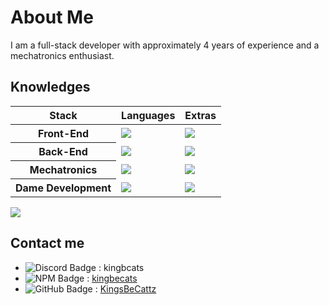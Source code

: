 # About Me 

I am a full-stack developer with approximately 4 years of experience and a mechatronics enthusiast.

## Knowledges
  <!-- <img align="right" src="https://github-readme-stats.vercel.app/api/top-langs/?username=KingsBeCattz&theme=react&count_private=true" /> -->
  <!-- <img width="335" align="right" src="https://github-readme-stats.vercel.app/api?username=KingsBeCattz&theme=react&show_icons=true&include_all_commits=true" /> -->
  
  <div>
    <table>
    <thead>
      <tr>
        <th scope="col">Stack</th>
        <th scope="col">Languages</th>
        <th scope="col">Extras</th>
      </tr>
    </thead>
    <tbody>
      <tr>
        <th scope="row">Front-End</th>
        <td><a href="https://skillicons.dev" target="_blank"><img src="https://skillicons.dev/icons?i=ts,js,css,html&perline=3" /></a></td>
        <td><a href="https://skillicons.dev" target="_blank"><img src="https://skillicons.dev/icons?i=astro,react,tailwind&perline=3" /></a></td>
      </tr>
      <tr>
        <th scope="row">Back-End</th>
        <td><a href="https://skillicons.dev" target="_blank"><img src="https://skillicons.dev/icons?i=ts,js,cpp,rust,haxe&perline=3" /></a></td>
        <td><a href="https://skillicons.dev" target="_blank"><img src="https://skillicons.dev/icons?i=express,bun&perline=3" /></a></td>
      </tr>
      <tr>
        <th scope="row">Mechatronics</th>
        <td><a href="https://skillicons.dev" target="_blank"><img src="https://skillicons.dev/icons?i=cpp&perline=3" /></a></td>
        <td><a href="https://skillicons.dev" target="_blank"><img src="https://skillicons.dev/icons?i=arduino&perline=3" /></a></td>
      </tr>
      <tr>
        <th scope="row">Dame Development</th>
        <td><a href="https://skillicons.dev" target="_blank"><img src="https://skillicons.dev/icons?i=haxe&perline=3" /></a></td>
        <td><a href="https://skillicons.dev" target="_blank"><img src="https://skillicons.dev/icons?i=haxeflixel&perline=3" /></a></td>
      </tr>
    </tbody>
    </table>
  </div>

  <img align="center" src="https://github-readme-stats.vercel.app/api/wakatime?username=kingsbecats&layout=compact" />

## Contact me
- <img src="https://img.shields.io/badge/-Discord-000000?labelColor=5568f2&logo=discord&logoColor=ffffff" alt="Discord Badge"/> : kingbcats
- <img src="https://img.shields.io/badge/-NPM-000000?labelColor=cd0000&logo=npm&logoColor=ffffff" alt="NPM Badge"/> : [kingbecats](https://www.npmjs.com/~kingbecats)
- <img src="https://img.shields.io/badge/-GitHub-000000?logo=github&logoColor=ffffff" alt="GitHub Badge"/> : [KingsBeCattz](https://github.com/KingsBeCattz/)
